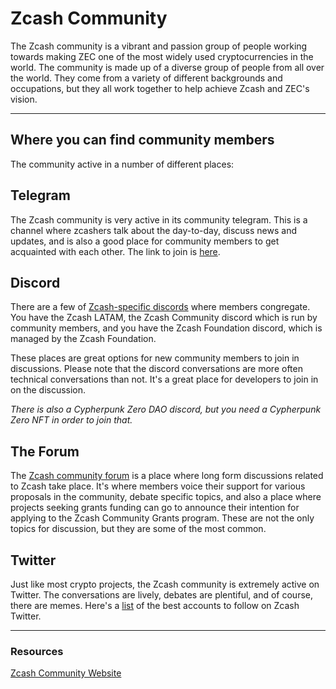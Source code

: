 # Zcash Community

The Zcash community is a vibrant and passion group of people working towards making ZEC one of the most widely used cryptocurrencies in the world. The community is made up of a diverse group of people from all over the world. They come from a variety of different backgrounds and occupations, but they all work together to help achieve Zcash and ZEC's vision.

----

## Where you can find community members

The community active in a number of different places:

## Telegram

The Zcash community is very active in its community telegram. This is a channel where zcashers talk about the day-to-day, discuss news and updates, and is also a good place for community members to get acquainted with each other. The link to join is [here](https://t.me/Zcash_Community).

## Discord

There are a few of [Zcash-specific discords]((https://www.notion.so/zechub/Social-Media-Links-05b9df645af54de7a1989d9c4ccc4d05)) where members congregate. You have the Zcash LATAM, the Zcash Community discord which is run by community members, and you have the Zcash Foundation discord, which is managed by the Zcash Foundation.

These places are great options for new community members to join in discussions. Please note that the discord conversations are more often technical conversations than not. It's a great place for developers to join in on the discussion.

*There is also a Cypherpunk Zero DAO discord, but you need a Cypherpunk Zero NFT in order to join that.*

## The Forum

The [Zcash community forum](https://forum.zcashcommunity.com/) is a place where long form discussions related to Zcash take place. It's where members voice their support for various proposals in the community, debate specific topics, and also a place where projects seeking grants funding can go to announce their intention for applying to the Zcash Community Grants program. These are not the only topics for discussion, but they are some of the most common.

## Twitter

Just like most crypto projects, the Zcash community is extremely active on Twitter. The conversations are lively, debates are plentiful, and of course, there are memes. Here's a [list](https://www.notion.so/zechub/Social-Media-Links-05b9df645af54de7a1989d9c4ccc4d05) of the best accounts to follow on Zcash Twitter.

----

### Resources

[Zcash Community Website](https://www.zcashcommunity.com/)
